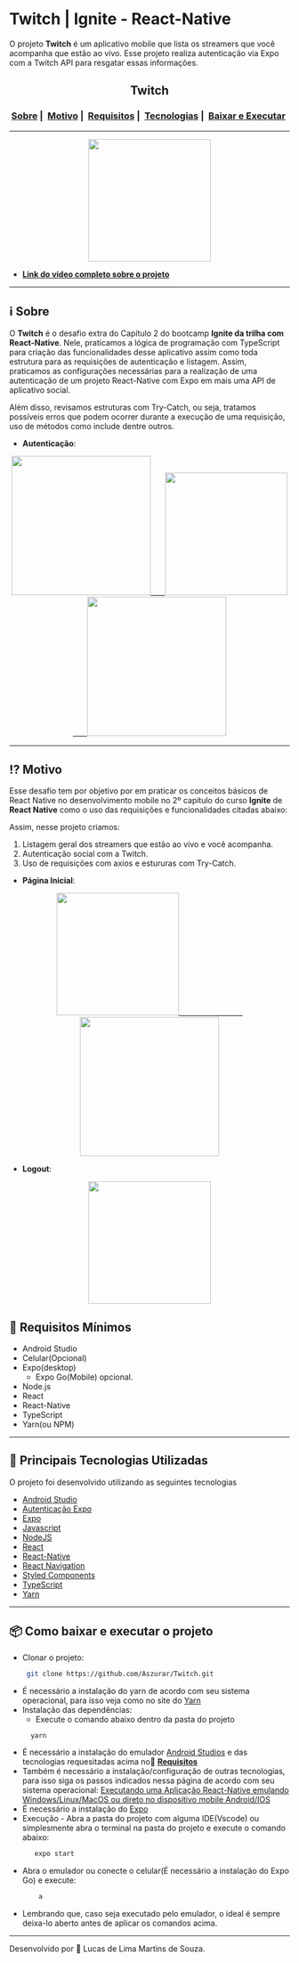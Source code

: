 # Twitch | Ignite - React-Native

 O projeto **Twitch** é um aplicativo mobile que lista os streamers que você acompanha que estão ao vivo. Esse projeto realiza autenticação via Expo com a Twitch API para resgatar essas informações.

<h2 align="center">Twitch</h2>
<h3 align="center">
  <a href="#information_source-sobre">Sobre</a>&nbsp;|&nbsp;
  <a href="#interrobang-motivo">Motivo</a>&nbsp;|&nbsp;
  <a href="#seedling-requisitos-mínimos">Requisitos</a>&nbsp;|&nbsp;
  <a href="#rocket-tecnologias-utilizadas">Tecnologias</a>&nbsp;|&nbsp;
  <a href="#package-como-baixar-e-executar-o-projeto">Baixar e Executar</a>&nbsp;
</h3>

___

<div align="center" ><img src="https://i.imgur.com/kAePLdt.gif" width="220">
</div>

- [**Link do vídeo completo sobre o projeto**]()
___

## :information_source: Sobre

O **Twitch** é o desafio extra do Capítulo 2 do bootcamp **Ignite da trilha com React-Native**. Nele, praticamos a lógica de programação com TypeScript para criação das funcionalidades desse aplicativo assim como toda estrutura para as requisições de autenticação e listagem. Assim, praticamos as configurações necessárias para a realização de uma autenticação de um projeto React-Native com Expo em mais uma API de aplicativo social.

Além disso, revisamos estruturas com Try-Catch, ou seja, tratamos possíveis erros que podem ocorrer durante a execução de uma requisição, uso de métodos como include dentre outros.

* **Autenticação**:
  
<div align="center" >
  <img src="https://i.imgur.com/1tFvjMA.jpg" width="250">____<img src="https://i.imgur.com/qvahX8L.gif" width=220>____<img src="https://i.imgur.com/1J2k50A.jpg" width="250">
</div>

___

## :interrobang: Motivo

Esse desafio tem por objetivo por em praticar os conceitos básicos de React Native no desenvolvimento mobile no 2º capítulo do curso **Ignite** de **React Native** como o uso das requisições e funcionalidades citadas abaixo:

Assim, nesse projeto criamos:

1. Listagem geral dos streamers que estão ao vivo e você acompanha.
2. Autenticação social com a Twitch.
3. Uso de requisições com axios e estururas com Try-Catch.

* **Página Inicial**:
  
<div align="center" >
  <img src="https://i.imgur.com/dLLHRnf.gif" width="220">__________________
  <img src="https://i.imgur.com/cw5qWFG.jpg" width=250>
</div>


* **Logout**:
  
<div align="center" >
  <img src="https://i.imgur.com/J62P5UI.gif" width=220>
</div>

## :seedling: Requisitos Mínimos

- Android Studio
- Celular(Opcional)
- Expo(desktop) 
  - Expo Go(Mobile) opcional.
- Node.js 
- React
- React-Native
- TypeScript
- Yarn(ou NPM)

___

## :rocket: Principais Tecnologias Utilizadas 

O projeto foi desenvolvido utilizando as seguintes tecnologias
- [Android Studio](https://developer.android.com/studio)
- [Autenticação Expo](https://docs.expo.dev/guides/authentication/)
- [Expo](https://expo.dev/)
- [Javascript](https://developer.mozilla.org/pt-BR/docs/Web/JavaScript)
- [NodeJS](https://nodejs.org/en/)
- [React](https://pt-br.reactjs.org/)
- [React-Native](https://reactnative.dev/)
- [React Navigation](https://reactnavigation.org/)
- [Styled Components](https://www.styled-components.com/)
- [TypeScript](https://www.typescriptlang.org/)
- [Yarn](https://classic.yarnpkg.com/blog/2017/05/12/introducing-yarn/)
___

## :package: Como baixar e executar o projeto

  - Clonar o projeto:
    ```bash
     git clone https://github.com/Aszurar/Twitch.git
    ```
  - É necessário a instalação do yarn de acordo com seu sistema operacional, para isso veja como no site do [Yarn](https://github.com/Aszurar/SavePass.git)
  - Instalação das dependências:
    - Execute o comando abaixo dentro da pasta do projeto 
    ```bash
      yarn
    ```
 - É necessário a instalação do emulador [Android Studios](https://developer.android.com/studio) e das tecnologias requesitadas acima no:seedling:   <a href="#seedling-requisitos-mínimos">**Requisitos**</a>
 - Também é necessário a instalação/configuração de outras tecnologias, para isso siga os passos indicados nessa página de acordo com seu sistema operacional: [Executando uma Aplicação React-Native emulando Windows/Linux/MacOS ou direto no dispositivo mobile Android/IOS](https://react-native.rocketseat.dev/android/linux)
 - É necessário a instalação do [Expo](https://expo.dev/)
 - Execução - Abra a pasta do projeto com alguma IDE(Vscode) ou simplesmente abra o terminal na pasta do projeto e execute o comando abaixo:
    ```bash
       expo start
    ``` 
- Abra o emulador ou conecte o celular(É necessário a instalação do Expo Go) e execute:
    ```bash
        a
    ```
- Lembrando que, caso seja executado pelo emulador, o ideal é sempre deixa-lo aberto antes de aplicar os comandos acima.
___
Desenvolvido por :star2: Lucas de Lima Martins de Souza.
